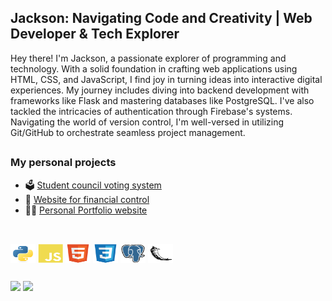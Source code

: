 ## Jackson: Navigating Code and Creativity | Web Developer & Tech Explorer

Hey there! I'm Jackson, a passionate explorer of programming and technology. With a solid foundation in crafting web applications using HTML, CSS, and JavaScript, I find joy in turning ideas into interactive digital experiences. My journey includes diving into backend development with frameworks like Flask and mastering databases like PostgreSQL. I've also tackled the intricacies of authentication through Firebase's systems. Navigating the world of version control, I'm well-versed in utilizing Git/GitHub to orchestrate seamless project management.

##

### My personal projects

- 🗳 [Student council voting system](https://github.com/Thuripa/Urna_Eletronica_CEIT)
- 🤑 [Website for financial control](https://github.com/jacksonserafim/financialControl)
- 👨‍💻 [Personal Portfolio website](https://github.com/jacksonserafim/portfolio)

##
<div style="display: inline_block"><br>
  <img align="center" alt="Jackson-Python" height="30" width="40" src="https://raw.githubusercontent.com/devicons/devicon/master/icons/python/python-original.svg">
  <img align="center" alt="Jackson-Js" height="30" width="40" src="https://raw.githubusercontent.com/devicons/devicon/master/icons/javascript/javascript-plain.svg">
  <img align="center" alt="Jackson-HTML" height="30" width="40" src="https://raw.githubusercontent.com/devicons/devicon/master/icons/html5/html5-original.svg">
  <img align="center" alt="Jackson-CSS" height="30" width="40" src="https://raw.githubusercontent.com/devicons/devicon/master/icons/css3/css3-original.svg">
  <img align="center" alt="Jackson-PostgreSQL" height="30" width="40" src="https://raw.githubusercontent.com/devicons/devicon/master/icons/postgresql/postgresql-original.svg">
  <img align="center" alt="Jackson-Flask" height="30" width="40" src="https://raw.githubusercontent.com/devicons/devicon/master/icons/flask/flask-original.svg">
</div>

##
<a href="[https://www.linkedin.com/in/rafaella-ballerini-45875016a](https://www.linkedin.com/in/jackson-serafim/)" target="_blank"><img src="https://img.shields.io/badge/-LinkedIn-%230077B5?style=for-the-badge&logo=linkedin&logoColor=white" target="_blank"></a> 
<a href="mailto:jacksonlserafim@gmail.com"><img src="https://img.shields.io/badge/-Gmail-%23333?style=for-the-badge&logo=gmail&logoColor=white" target="_blank"></a>
